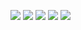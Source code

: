 ![](https://sun9-50.userapi.com/impg/J7fDAxGQ3AcIER-fpgQ6Lj-8yaoSAJsnyAVdUQ/N1hMni0jw24.jpg?size=1920x1080&quality=96&sign=c0f3d5c9390a417e49e46c49c8b04635&type=album)
![](https://sun9-72.userapi.com/impg/g8IqwveX3mmti6Rfz3xo04xHR-b3S3_pFYi1Yw/WeBMsFt-4JI.jpg?size=974x868&quality=96&sign=72d1f3e94ab52e1575d97f9d8da180f0&type=album)
![](https://sun9-67.userapi.com/impg/dF6ep8536-DVocLLLM_pKNCQ-C4eh_t95b2XtA/aRqKh_2D6CQ.jpg?size=572x1280&quality=96&sign=8f16d734326ae3ddd5371491f070f9af&type=album)
![](https://sun9-48.userapi.com/impg/SjjBA4BW2LNuq9worfNw9L4dmeLHj3apSkL-BA/uXyy2NQGs_8.jpg?size=572x1280&quality=96&sign=c9249b061290cc69b4fbd33c33ecd216&type=album)
![](https://sun9-70.userapi.com/impg/g8FtL07fH-WNFWydHbAMeO8CKtS0TyQu6PWTSw/4n0BOh-pv-o.jpg?size=572x1280&quality=96&sign=4316bc1991724f9614a65ef7b5ecc79a&type=album)
